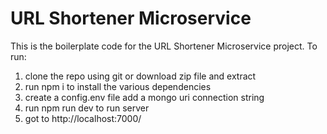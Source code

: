 # URL Shortener Microservice

This is the boilerplate code for the URL Shortener Microservice project.
To run:
1. clone the repo using git or download zip file and extract
2. run npm i to install the various dependencies
3. create a config.env file add a mongo uri connection string
4. run npm run dev to run server
5. got to http://localhost:7000/

